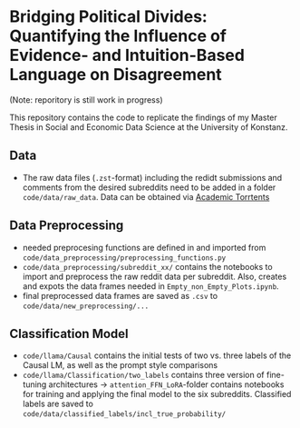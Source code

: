 # Bridging Political Divides: Quantifying the Influence of Evidence- and Intuition-Based Language on Disagreement

(Note: reporitory is still work in progress)


This repository contains the code to replicate the findings of my Master Thesis in Social and Economic Data Science at the University of Konstanz.


## **Data**

* The raw data files (`.zst`-format) including the redidt submissions and comments from the desired subreddits need to be added in a folder `code/data/raw_data`. Data can be obtained via [Academic Torrtents](https://academictorrents.com/details/56aa49f9653ba545f48df2e33679f014d2829c10)


## **Data Preprocessing**

* needed preprocesing functions are defined in and imported from `code/data_preprocessing/preprocessing_functions.py`
* `code/data_preprocessing/subreddit_xx/` contains the notebooks to import and preprocess the raw reddit data per subreddit. Also, creates and expots the data frames needed in `Empty_non_Empty_Plots.ipynb`.
* final preprocessed data frames are saved as `.csv` to `code/data/new_preprocessing/...`

## **Classification Model**

* `code/llama/Causal` contains the initial tests of two vs. three labels of the Causal LM, as well as the prompt style comparisons
* `code/llama/Classification/two_labels` contains three version of fine-tuning architectures $\to$ `attention_FFN_LoRA`-folder contains notebooks for training and applying the final model to the six subreddits. Classified labels are saved to `code/data/classified_labels/incl_true_probability/`
